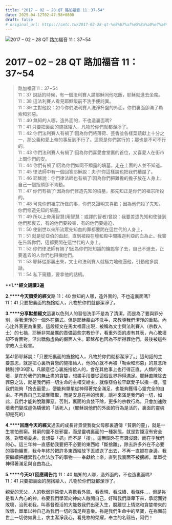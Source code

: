 ```yaml
---
title: "2017 – 02 – 28 QT 路加福音 11：37~54"
date: 2025-04-12T02:47:58+0800
draft: false
# original_url: https://cmtc.tw/2017-02-28-qt-%e8%b7%af%e5%8a%a0%e7%a6%8f%e9%9f%b3-11%ef%bc%9a3754
---
```


![2017 – 02 – 28 QT 路加福音 11：37\~54](/images/qt.jpg   "2017 – 02 – 28 QT 路加福音 11：37\~54")

# 2017 – 02 – 28 QT 路加福音 11：37\~54

> 路加福音11：37\~54  
> 11：37 說話的時候，有一個法利賽人請耶穌同他吃飯，耶穌就進去坐席。  
> 11：38 這法利賽人看見耶穌飯前不洗手便詫異。  
> 11：39 主對他說：如今你們法利賽人洗淨杯盤的外面，你們裏面卻滿了勒索和邪惡。  
> 11：40 無知的人哪，造外面的，不也造裏面嗎?  
> 11：41 只要把裏面的施捨給人，凡物於你們就都潔淨了。  
> 11：42 你們法利賽人有禍了!因為你們將薄荷、芸香並各樣菜蔬獻上十分之一，那公義和愛上帝的事反到不行了。這原是你們當行的；那也是不可不行的。  
> 11：43 你們法利賽人有禍了!因為你們喜愛會堂裏的首位，又喜愛人在街市上問你們的安。  
> 11：44 你們有禍了!因為你們如同不顯露的墳墓，走在上面的人並不知道。  
> 11：45 律法師中有一個回答耶穌說：夫子!你這樣說也把我們糟蹋了。  
> 11：46 耶穌說：你們律法師也有禍了!因為你們把難擔的擔子放在人身上，自己一個指頭卻不肯動。  
> 11：47 你們有禍了!因為你們修造先知的墳墓，那先知正是你們的祖宗所殺的。  
> 11：48 可見你們祖宗所做的事，你們又證明又喜歡；因為他們殺了先知，你們修造先知的墳墓。  
> 11：49 所以上帝用智慧(用智慧：或譯的智者)曾說：我要差遣先知和使徒到他們那裏去，有的他們要殺害，有的他們要逼迫，  
> 11：50 使創世以來所流眾先知血的罪都要問在這世代的人身上，  
> 11：51 就是從亞伯的血起，直到被殺在壇和殿中間撒迦利亞的血為止。我實在告訴你們，這都要問在這世代的人身上。  
> 11：52 你們律法師有禍了!因為你們把知識的鑰匙奪了去，自己不進去，正要進去的人你們也阻擋他們。  
> 11：53 耶穌從那裏出來，文士和法利賽人就極力地催逼他，引動他多說話，  
> 11：54 私下窺聽，要拿他的話柄。

**1.****經文誦讀3遍**

**2.****今天領受的經文**路 11：40 無知的人哪，造外面的，不也造裏面嗎?  
11：41 只要把裏面的施捨給人，凡物於你們就都潔淨了。

**3.****分享默想經文**這裏以色列人的習俗洗手不是為了清潔，而是為了要與罪分別，得著潔淨的一個外在儀式。但是耶穌藉由不洗手，來教導我們潔淨的重點，內心比外表更為重要。這段經文在馬太福音出現，被稱為文士與法利賽人（宗教人士）的七禍，耶穌非常嚴厲的責備這些宗教份子，看重外面的虛有其表，內心敗壞卻不肯面對，活出驕傲虛偽的假面人生。耶穌卻也因為不斷得罪他們，最後被這些宗教人士殺害。

第41節耶穌說：「只要把裏面的施捨給人，凡物於你們就都潔淨了。」這句話的主要意思，就是把心裏所貪戀的施捨給人，他的心就不再被「勒索和邪惡」的意念所轄制(參39節)。凡願意從心裏施捨給人的，會在其他事上也行得正直。人類的敗壞，是在於我們的無止盡的貪婪，想盡手段要從這個世界掙得滿足。耶穌直陳除去罪惡之法，就是我們把一切生命的主權交給主，就像亞伯拉罕獻愛子以撒一樣，當我們能夠「捨去最愛」，便能夠單單從神得著完全滿足，也能夠獲得心靈完全的自由。不再靠自己去搶奪賺取，而是安息在神的懷裏，讓神來滿足我們的一切，如此，我們才能夠脫離罪惡。否則，裏面的貪婪不除，更多的宗教行為，只會加速敗壞我們變成虛偽驕傲的「活死人」（耶穌說他們的外面的行為是活的，裏面的靈魂卻是死的）

**4.****回應今天的經文**過去的成長背景使我從父母那裏遺傳「貧窮的靈」，就是一生害怕貧窮。貧窮的靈不是邪靈，而是靈魂裏面的一種狀態，就是對錢沒有安全感，對環境憂慮，會想要「抓」而不是「捨」。這無關外在有錢沒錢，而在乎我們的心。這三年神一直感動我要把不必要的東西給「斷捨離」，除去許多外在不必要的事物纏累，我今年終於把許多東西給放下丟或送了出去，不再一直抓在身邊。我要繼續把纏累我心無法放下的事物一一奉獻給上帝，直到我裏面不被捆綁，單單從神得著滿足與自由為止。

**5.****今天QT回應禱告**路 11：40 無知的人哪，造外面的，不也造裏面嗎?  
11：41 只要把裏面的施捨給人，凡物於你們就都潔淨了。

親愛的天父，人的軟弱罪惡使人喜歡看外貌、看表現、看成績、看條件…，但是祢是看人內心的神。祢要我們學習向神向人敞開自己，好叫我們謙卑下來，承認面對敗壞，治死老我，叫基督復活的大能救我們出死入生，脫離世上情慾和貪婪帶來的敗壞，單單以神自己為我們一切的滿足與喜樂。祢是我們生命中的至寶，在祢面前世上一切彷如糞土，求主潔淨我心，看見祢的榮耀，奉主的名禱告，阿們！